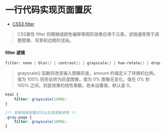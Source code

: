 # 一行代码实现页面置灰

- [CSS3 filter](https://developer.mozilla.org/zh-CN/docs/Web/CSS/filter)
> CSS属性 filter 将模糊或颜色偏移等图形效果应用于元素。滤镜通常用于调整图像、背景和边框的渲染。

#### filter 滤镜
```css
filter: none | blur() | contrast() | grayscale() | hue-rotate() | drop-shadow();
```

> grayscale() 函数将改变输入图像灰度。amount 的值定义了转换的比例。值为 100% 则完全转为灰度图像，值为 0% 图像无变化。值在 0% 到 100% 之间，则是效果的线性乘数。若未设置值，默认是 0。

```css
html {
    filter: grayscale(100%);
}

/** 如果想局部置灰可以在类里面使用 */
.gray-page {
    filter: grayscale(100%);
}
```